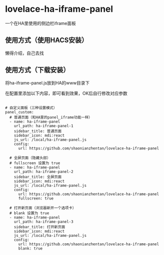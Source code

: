 # lovelace-ha-iframe-panel
一个在HA里使用的侧边栏iframe面板

## 使用方式（使用HACS安装）

懒得介绍，自己去找

## 使用方式（下载安装）
将ha-iframe-panel.js放到HA的www目录下

在配置里添加以下内容，即可看到效果，OK后自行修改对应参数
```

# 自定义面板（三种设置模式）
panel_custom:
  # 普通页面（和HA里的panel_iframe功能一样）
  - name: ha-iframe-panel
    url_path: ha-iframe-panel-1
    sidebar_title: 普通页面
    sidebar_icon: mdi:react
    js_url: /local/ha-iframe-panel.js
    config:
      url: https://github.com/shaonianzhentan/lovelace-ha-iframe-panel

  # 全屏页面（隐藏头部）
  # fullscreen 设置为 true
  - name: ha-iframe-panel
    url_path: ha-iframe-panel-2
    sidebar_title: 全屏页面
    sidebar_icon: mdi:react
    js_url: /local/ha-iframe-panel.js
    config:
      url: https://github.com/shaonianzhentan/lovelace-ha-iframe-panel
      fullscreen: true

  # 打开新页面（浏览器新开一个选项卡）
  # blank 设置为 true
  - name: ha-iframe-panel
    url_path: ha-iframe-panel-3
    sidebar_title: 打开新页面
    sidebar_icon: mdi:react
    js_url: /local/ha-iframe-panel.js
    config:
      url: https://github.com/shaonianzhentan/lovelace-ha-iframe-panel
      blank: true

```